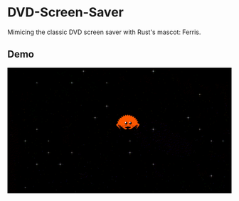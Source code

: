 # DVD-Screen-Saver

Mimicing the classic DVD screen saver with Rust's mascot: Ferris.

## Demo

![demo](../resources/ferris.gif)
